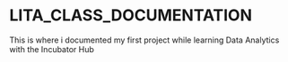 # LITA_CLASS_DOCUMENTATION
This is where i documented my first project while learning Data Analytics with the Incubator Hub
